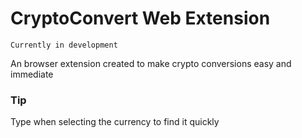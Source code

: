 # CryptoConvert Web Extension

    Currently in development

An browser extension created to make crypto conversions easy and immediate

### Tip

Type when selecting the currency to find it quickly
